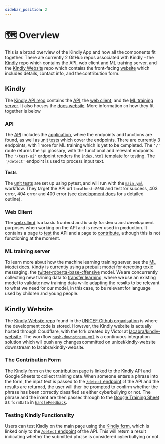 ```yaml
---
sidebar_position: 2
---
```


# 🗺 Overview

This is a broad overview of the Kindly App and how all the components fit together. There are currently 2 GitHub repos associated with Kindly - the [Kindly](https://github.com/unicef/kindly) repo which contains the API, web client and ML training server, and the [Kindly Website](https://github.com/unicef/kindly-website) repo which contains the front-facing [website](https://kindly.unicef.io) which includes details, contact info, and the contribution form.

## Kindly
The [Kindly API repo](https://github.com/unicef/kindly) contains the [API](https://github.com/unicef/kindly/tree/main/api), the [web client](https://github.com/unicef/kindly/tree/main/client), and the [ML training server](https://github.com/unicef/kindly/tree/main/modeling). It also houses the [docs website](https://github.com/unicef/kindly/tree/main/docs-website). More information on how they fit together is below.

### API
The [API](https://github.com/unicef/kindly/tree/main/api) includes the [application](https://github.com/unicef/kindly/tree/main/api/api.py), where the endpoints and functions are found, as well as [unit tests](https://github.com/unicef/kindly/blob/main/api/test_api.py) which cover the endpoints.
There are currently 3 endpoints, with 1 more for ML training which is yet to be completed. The `'/'` route returns the api glossary, with the functional and relevant endpoints. The `'/test-ui'` endpoint renders the [`index.html` template](https://github.com/unicef/kindly/tree/main/api/templates) for testing. The `'/detect'` endpoint is used to process input text.

#### Tests
The [unit tests](https://github.com/unicef/kindly/blob/main/api/test_api.py) are set up using pytest, and will run with the [`main.yml`](https://github.com/unicef/kindly/blob/main/.github/workflows/main.yml) workflow. They target the API url `localhost:8080` and test for success, 403 error, 404 error and 400 error (see [development docs](technical/development#testing) for a detailed outline).

### Web Client
The [web client](https://github.com/unicef/kindly/tree/main/client) is a basic frontend and is only for demo and development purposes when working on the API and is never used in production. It contains a page to [test](https://github.com/unicef/kindly/blob/main/client/pages/index.vue) the API and a page to [contribute](https://github.com/unicef/kindly/blob/main/client/pages/contribute.vue), although this is not functioning at the moment.

### ML training server
To learn more about how the machine learning training server, see the [ML Model docs](ml-model/overview). Kindly is currently using a [prebuilt](ml-model/prebuilt) model for detecting toxic messaging, the [twitter-roberta-base-offensive](https://huggingface.co/cardiffnlp/twitter-roberta-base-offensive) model. We are concurrently collecting new training data to [transfer learning](ml-model/prebuilt#transfer-learning), where we use an existing model to validate new training data while adapting the results to be relevant to what we need for our model, in this case, to be relevant for language used by children and young people.

## Kindly Website
The [Kindly Website repo](https://github.com/unicef/kindly-website) found in the [UNICEF Github organisation](https://github.com/unicef) is where the development code is stored. However, the Kindly website is actually hosted through Cloudflare, with the fork created by Victor at [lacabra/kindly-website](https://github.com/lacabra/kindly-website). The workflow [`push-downstream.yml`](https://github.com/unicef/kindly-website/blob/main/.github/workflows/push-downstream.yml) is a continuous integration solution which will push any changes committed on unicef/kindly-website downstream to lacabra/kindly-website.

### The Contribution Form
The [Kindly form](https://github.com/unicef/kindly-website/blob/main/src/components/KindlyForm.js) on the [contribution page](https://github.com/unicef/kindly-website/blob/main/src/Contribute.js) is linked to the Kindly API and Google Sheets to collect training data. When someone enters a phrase into the form, the input text is passed to the [`/detect` endpoint](https://github.com/unicef/kindly/blob/6a39f09eec60f8f3d0c0809e35aa9352075e46ca/api/api.py#L50) of the API and the results are returned, the user will then be prompted to confirm whether the phrase has been correctly classified as either cyberbullying or not. The phrase and the intent are then passed through to the [Google Training Sheet](https://github.com/unicef/kindly/blob/main/scripts/OutputFile.gs) as `formData` in [`handleFeedback`](https://github.com/unicef/kindly-website/blob/0556e79a3b1393a55df68e46cd663990a4d40b91/src/components/KindlyForm.js#L70).

### Testing Kindly Functionality
Users can test Kindly on the main page using the [Kindly form](https://github.com/unicef/kindly-website/blob/main/src/components/KindlyForm.js), which is linked only to the [`/detect` endpoint](https://github.com/unicef/kindly/blob/6a39f09eec60f8f3d0c0809e35aa9352075e46ca/api/api.py#L50) of the API. This will return a result indicating whether the submitted phrase is considered cyberbullying or not.
